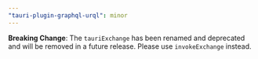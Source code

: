 ```yaml
---
"tauri-plugin-graphql-urql": minor
---
```


**Breaking Change**: The `tauriExchange` has been renamed and deprecated and will be removed in a future release. Please use `invokeExchange` instead.